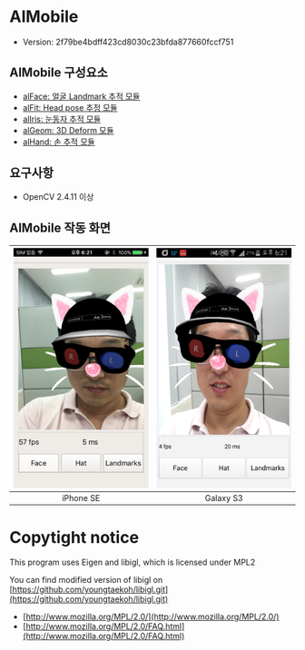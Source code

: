 # AlMobile

* Version: 2f79be4bdff423cd8030c23bfda877660fccf751

## AlMobile 구성요소

* [alFace: 얼굴 Landmark 추적 모듈](/alface.md)
* [alFit: Head pose 추정 모듈](/alFit.md)
* [alIris: 눈동자 추적 모듈](/alIris.md)
* [alGeom: 3D Deform 모듈](/alGeom.md)
* [alHand: 손 추적 모듈](/alHand.md)

## 요구사항

* OpenCV 2.4.11 이상

## AlMobile 작동 화면

| ![](/figs/iPhoneSE.png) | ![](/figs/GalaxyS3.png) |
| :---: | :---: |
| iPhone SE | Galaxy S3 |

# Copytight notice

This program uses Eigen and libigl, which is licensed under MPL2

You can find modified version of libigl on [https://github.com/youngtaekoh/libigl.git](https://github.com/youngtaekoh/libigl.git)

* [http://www.mozilla.org/MPL/2.0/](http://www.mozilla.org/MPL/2.0/)
* [http://www.mozilla.org/MPL/2.0/FAQ.html](http://www.mozilla.org/MPL/2.0/FAQ.html)



